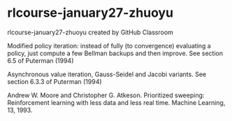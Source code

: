 # rlcourse-january27-zhuoyu
rlcourse-january27-zhuoyu created by GitHub Classroom


 Modified policy iteration: instead of fully (to convergence) evaluating a policy, just compute a few Bellman backups and then improve. See section 6.5 of Puterman (1994)
 
 Asynchronous value iteration, Gauss-Seidel and Jacobi variants. See section 6.3.3 of Puterman (1994)
 
 Andrew W. Moore and Christopher G. Atkeson. Prioritized sweeping: Reinforcement learning with less data and less real time. Machine Learning, 13, 1993.
